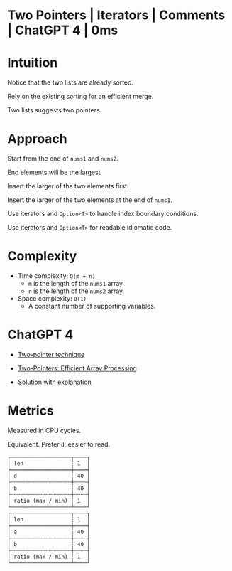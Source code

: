 # Two Pointers | Iterators | Comments | ChatGPT 4 | 0ms

# Intuition

Notice that the two lists are already sorted.

Rely on the existing sorting for an efficient merge.

Two lists suggests two pointers.

# Approach

Start from the end of `nums1` and `nums2`.

End elements will be the largest.

Insert the larger of the two elements first.

Insert the larger of the two elements at the end of `nums1`.

Use iterators and `Option<T>` to handle index boundary conditions. 

Use iterators and `Option<T>` for readable idiomatic code.

# Complexity

- Time complexity: `O(m + n)`
    - `m` is the length of the `nums1` array.
    - `n` is the length of the `nums2` array.
- Space complexity: `O(1)`
    - A constant number of supporting variables.

# ChatGPT 4

- [Two-pointer technique](https://chat.openai.com/share/0c1d7475-c8c5-4281-aa3c-04277066d885)

- [Two-Pointers: Efficient Array Processing](https://chat.openai.com/share/c5e9a724-dc64-4138-aaac-fd00e5ccb125)

- [Solution with explanation](https://chat.openai.com/share/9ea10626-0dcd-4011-b1b1-999b81fc5e3a)

# Metrics

Measured in CPU cycles.

Equivalent. Prefer `d`; easier to read.
```
┌───────────────────┬────┐
│ len               ┆ 1  │
╞═══════════════════╪════╡
│ d                 ┆ 40 │
├╌╌╌╌╌╌╌╌╌╌╌╌╌╌╌╌╌╌╌┼╌╌╌╌┤
│ b                 ┆ 40 │
├╌╌╌╌╌╌╌╌╌╌╌╌╌╌╌╌╌╌╌┼╌╌╌╌┤
│ ratio (max / min) ┆ 1  │
└───────────────────┴────┘
┌───────────────────┬────┐
│ len               ┆ 1  │
╞═══════════════════╪════╡
│ a                 ┆ 40 │
├╌╌╌╌╌╌╌╌╌╌╌╌╌╌╌╌╌╌╌┼╌╌╌╌┤
│ b                 ┆ 40 │
├╌╌╌╌╌╌╌╌╌╌╌╌╌╌╌╌╌╌╌┼╌╌╌╌┤
│ ratio (max / min) ┆ 1  │
└───────────────────┴────┘
```